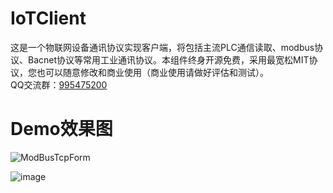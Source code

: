 # IoTClient
这是一个物联网设备通讯协议实现客户端，将包括主流PLC通信读取、modbus协议、Bacnet协议等常用工业通讯协议。本组件终身开源免费，采用最宽松MIT协议，您也可以随意修改和商业使用（商业使用请做好评估和测试）。  
QQ交流群：[995475200](https://jq.qq.com/?_wv=1027&k=5bz0ne5)  

# Demo效果图
![ModBusTcpForm](https://user-images.githubusercontent.com/5820324/66796754-3e5e7f00-ef3b-11e9-8fd3-73648b96bc09.png)    

![image](https://user-images.githubusercontent.com/5820324/66971128-91167300-f0c2-11e9-8c70-375ad3ffd7b9.png)  